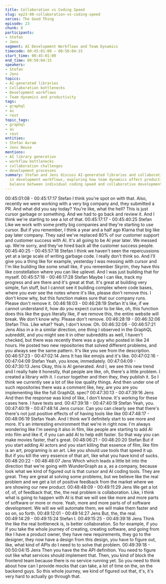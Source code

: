 ```yaml
---
title: Collaboration vs Coding Speed
slug: ep23-08-collaboration-vs-coding-speed
series: The Good Thing
episode: 23
chunk: 8
participants:
- Stefan
- Jens
segment: AI Development Workflows and Team Dynamics
timecode: 00:45:01:00 – 00:50:04:15
start_time: 00:45:01:00
end_time: 00:50:04:15
speakers:
- Stefan
- Jens
topics:
- AI-generated libraries
- Collaboration bottlenecks
- Development workflows
- Team dynamics and productivity
tags:
- graphql
- ai
- rest
topic_tags:
- graphql
- ai
- rest
entities:
- Stefan Avram
- Jens Neuse
mentions:
- AI library generation
- workflow bottlenecks
- collaboration challenges
- development processes
summary: Stefan and Jens discuss AI-generated libraries and collaboration bottlenecks
  in development workflows, exploring how team dynamics affect productivity and the
  balance between individual coding speed and collaborative development processes.
---
```


00:45:01:08 - 00:45:17:17
Stefan
I think you're spot on with that. Also, recently we were working with a very big company and,
they submitted a PR. And what did you say today? You're like, what the hell? This is just cursor
garbage or something. And we had to go back and review it. And I think we're starting to see a
lot of that.
00:45:17:17 - 00:45:40:25
Stefan
Like we work with some pretty big companies and they're starting to use cursor. But if you
remember, I think a year and a half ago Klarna that big like pay later company. They said we've
replaced 80% of our customer support and customer success with AI. It's all going to be AI year
later. We messed up. We're sorry, and they've hired back all the customer success people.
00:45:40:25 - 00:45:57:18
Stefan
I think we haven't seen the repercussions yet at a large scale of writing garbage code. I really
don't think so. And I'll give you a thing like for example, yesterday I was messing with cursor and
I'm like building like some small like, if you remember Skyrim, they have this like constellation
where you can like uplevel. And I was just building that for myself.
00:45:57:18 - 00:46:17:28
Stefan
Maybe I can like, track my progress and are there and it's great at that. It's great at building very
simple, fun stuff, but I cannot see it building complex where code bases, where you ever see the
notes where it's like, please don't remove this. I don't know why, but this function makes sure
that our company runs. Please don't remove it.
00:46:18:03 - 00:46:28:19
Stefan
It's like, if we cannot understand it, how do you expect cursor to be like, oh, this function does
this like the guys literally like, if we remove this, the entire website will break. We don't know
why. Please don't remove.
00:46:28:19 - 00:46:32:06
Stefan
This. Like what? Yeah, I don't know. Oh.
00:46:32:06 - 00:46:57:21
Jens
Also in a in a similar direction, one thing I observed in the GraphQL subreddit, and you might
see it in other subreddits as well, I haven't checked, but there was recently there was a guy who
posted in like 24 hours. He posted two new repositories that solved different problems, and you
always see the same pattern. It's like you see from the description.
00:46:57:23 - 00:47:02:14
Jens
It has like emojis and it's like.
00:47:02:16 - 00:47:04:09
Stefan
Yeah, you know, immediately.
00:47:04:09 - 00:47:30:13
Jens
Okay, this is AI generated. And I, we see this new trend and I really hate it honestly, that people
are like, oh, there's a little problem. I created a library with it. I cursor together and then they,
they publish it. So I think we currently see a lot of like low quality things. And then under one of
such repositories there was a comment like, hey, are you are you implementing like the full
GraphQL spec?
00:47:30:13 - 00:47:39:16
Jens
And then the response was kind of like, I don't know. It's working for these cases here. I have
tests and.
00:47:39:18 - 00:47:40:19
Stefan
Yeah, you.
00:47:40:19 - 00:47:48:14
Jens
cursor.
Can you can clearly see that there's there's not just positive effects of of having tools like like
00:47:48:17 - 00:48:06:19
Stefan
Yeah. And I think we'll definitely start to see more and more. It's an interesting environment that
we're in right now. I'm always wondering like I'm seeing it also in film, like people are starting to
add AI into film and like if, if you can add AI to help edit faster. So that way you can make
movies faster, that's great.
00:48:06:21 - 00:48:20:20
Stefan
But if you start adding AI actors and you start killing that essence of film, like film is an art,
programing is an art. Like you should use tools that speed it up. But if you kill the very essence
of that art, like what you have kind of sucks.
00:48:20:22 - 00:48:48:07
Jens
Which which leads a little bit into the direction that we're going with WunderGraph as a, as a
company, because look what we kind of figured out is that cursor and AI coding tools. They are
great. They are great at solving some problems, but we believe like the real problem and we get
a lot of positive feedback from the market where we are showing our new product.
00:48:48:09 - 00:49:11:29
Jens
We get a lot of, of, of feedback that, the, the real problem is collaboration. Like, I think what is
going to happen with AI is that we will see like more and more parts of software or more or
more. Yeah, more and more parts of of software development. We will we will automate them,
we will make them faster and so on, so forth.
00:49:12:01 - 00:49:14:27
Jens
But, the, the real.
00:49:14:29 - 00:49:15:24
Stefan
I.
00:49:15:25 - 00:49:39:18
Jens
Think the like the real bottleneck is, is better collaboration. So for example, if you if you take the
whole journey of creating, creating software, and going from like I have a product owner, they
have new requirements, they go to the designer, they now have a design from this design, you
have to figure out, like, what kind of APIs do I need to to solve that problem.
00:49:39:18 - 00:50:04:15
Jens
Then you have the the API definition. You need to figure out like what services should
implement that. Then, you kind of block the frontend team because there is no service running
yet. So you need to think about how can I provide mocks that can take, a lot of time on the, on
the backend guys. So this whole journey, we kind of figured out that, it's, it's very hard to
actually go through that.